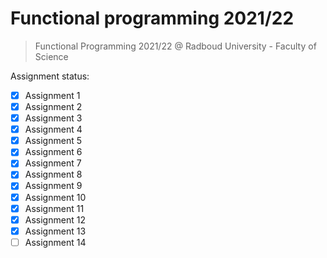 # Functional programming 2021/22

> Functional Programming 2021/22 @ Radboud University - Faculty of Science

Assignment status:

- [x] Assignment 1
- [x] Assignment 2
- [x] Assignment 3
- [x] Assignment 4
- [x] Assignment 5
- [x] Assignment 6
- [x] Assignment 7
- [x] Assignment 8
- [x] Assignment 9
- [x] Assignment 10
- [x] Assignment 11
- [x] Assignment 12
- [x] Assignment 13
- [ ] Assignment 14